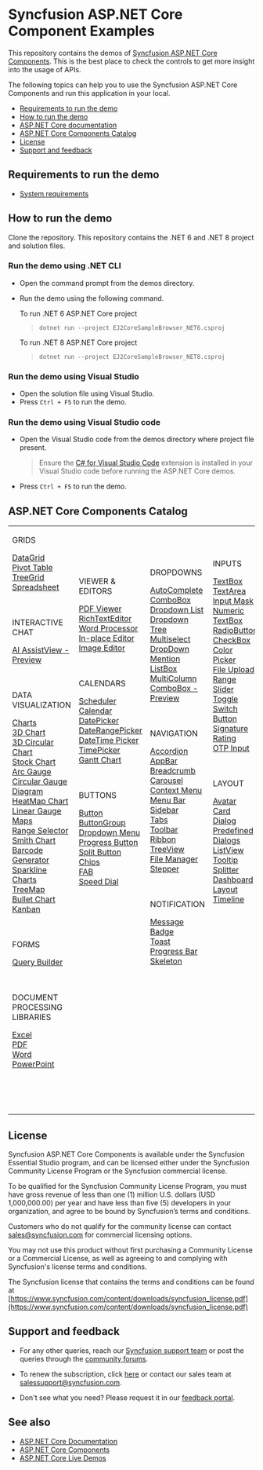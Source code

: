 # Syncfusion ASP.NET Core Component Examples 

This repository contains the demos of [Syncfusion ASP.NET Core Components](https://www.syncfusion.com/aspnet-core-ui-controls/). This is the best place to check the controls to get more insight into the usage of APIs.

The following topics can help you to use the Syncfusion ASP.NET Core Components and run this application in your local.

* [Requirements to run the demo](#requirements-to-run-the-demo)
* [How to run the demo](#how-to-run-the-demo)
* [ASP.NET Core documentation](https://ej2.syncfusion.com/aspnetcore/documentation/introduction)
* [ASP.NET Core Components Catalog](#aspnet-core-components-catalog)
* [License](#license)
* [Support and feedback](#support-and-feedback)

## Requirements to run the demo

* [System requirements](https://ej2.syncfusion.com/aspnetcore/documentation/system-requirements/)

## How to run the demo

Clone the repository. This repository contains the .NET 6 and .NET 8 project and solution files.

### Run the demo using .NET CLI

* Open the command prompt from the demos directory.
* Run the demo using the following command.
   
   To run .NET 6 ASP.NET Core project
   > `dotnet run --project EJ2CoreSampleBrowser_NET6.csproj`

   To run .NET 8 ASP.NET Core project
   > `dotnet run --project EJ2CoreSampleBrowser_NET8.csproj`

### Run the demo using Visual Studio

* Open the solution file using Visual Studio.
* Press `Ctrl + F5` to run the demo.

### Run the demo using Visual Studio code

* Open the Visual Studio code from the demos directory where project file present.

    > Ensure the [C# for Visual Studio Code](https://marketplace.visualstudio.com/items?itemName=ms-dotnettools.csharp) extension is installed in your Visual Studio code before running the ASP.NET Core demos.

* Press `Ctrl + F5` to run the demo.

## ASP.NET Core Components Catalog

<table id="table">
    <tbody>
        <colgroup>
            <col style="width: 220px">
            <col style="width: 260px">
            <col style="width: 220px">
            <col style="width: 220px">
        </colgroup>
    </tbody>
    <tr>
        <td>
            <p></p>
            <div><p class="controlcategory">GRIDS</p></div>
            <div class="controlanchorlink"><a target="_self" href="https://ej2.syncfusion.com/aspnetcore/documentation/grid/getting-started-core">DataGrid</a></div>
            <div class="controlanchorlink"><a target="_self" href="https://ej2.syncfusion.com/aspnetcore/documentation/pivot-table/getting-started">Pivot Table</a></div>
            <div class="controlanchorlink"><a target="_self" href="https://ej2.syncfusion.com/aspnetcore/documentation/tree-grid/getting-started-core">TreeGrid</a></div>
            <div class="controlanchorlink"><a target="_self" href="https://ej2.syncfusion.com/aspnetcore/documentation/spreadsheet/getting-started-core">Spreadsheet</a></div>
            <p>&nbsp;</p>
            <div><p class="controlcategory">INTERACTIVE CHAT</p></div>
            <div class="controlanchorlink"><a target="_self" href="https://ej2.syncfusion.com/aspnetcore/documentation/ai-assistview/getting-started">AI AssistView - Preview</a></div>
            <p>&nbsp;</p>
            <div><p class="controlcategory">DATA VISUALIZATION</p></div>
            <div class="controlanchorlink"><a target="_self" href="https://ej2.syncfusion.com/aspnetcore/documentation/chart/getting-started">Charts</a></div>
            <div class="controlanchorlink"><a target="_self" href="https://ej2.syncfusion.com/aspnetcore/documentation/3d-chart/getting-started">3D Chart</a></div>
            <div class="controlanchorlink"><a target="_self" href="https://ej2.syncfusion.com/aspnetcore/documentation/circular-chart-3d/getting-started">3D Circular Chart</a></div>
            <div class="controlanchorlink"><a target="_self" href="https://ej2.syncfusion.com/aspnetcore/documentation/stock-chart/getting-started">Stock Chart</a></div>
            <div class="controlanchorlink"><a target="_self" href="https://ej2.syncfusion.com/aspnetcore/documentation/circular-gauge/getting-started">Arc Gauge</a></div>
            <div class="controlanchorlink"><a target="_self" href="https://ej2.syncfusion.com/aspnetcore/documentation/circular-gauge/getting-started">Circular Gauge</a></div>
            <div class="controlanchorlink"><a target="_self" href="https://ej2.syncfusion.com/aspnetcore/documentation/diagram/getting-started">Diagram</a></div>
            <div class="controlanchorlink"><a target="_self" href="https://ej2.syncfusion.com/aspnetcore/documentation/heatmap-chart/getting-started">HeatMap Chart</a></div>
            <div class="controlanchorlink"><a target="_self" href="https://ej2.syncfusion.com/aspnetcore/documentation/linear-gauge/getting-started">Linear Gauge</a></div>
            <div class="controlanchorlink"><a target="_self" href="https://ej2.syncfusion.com/aspnetcore/documentation/maps/getting-started">Maps</a></div>
            <div class="controlanchorlink"><a target="_self" href="https://ej2.syncfusion.com/aspnetcore/documentation/range-navigator/getting-started">Range Selector</a></div>
            <div class="controlanchorlink"><a target="_self" href="https://ej2.syncfusion.com/aspnetcore/documentation/smithchart/getting-started">Smith Chart</a></div>
            <div class="controlanchorlink"><a target="_self" href="https://ej2.syncfusion.com/aspnetcore/documentation/barcode/getting-started">Barcode Generator</a></div>
            <div class="controlanchorlink"><a target="_self" href="https://ej2.syncfusion.com/aspnetcore/documentation/sparkline/getting-started">Sparkline Charts</a></div>
            <div class="controlanchorlink"><a target="_self" href="https://ej2.syncfusion.com/aspnetcore/documentation/treemap/getting-started">TreeMap</a></div>
            <div class="controlanchorlink"><a target="_self" href="https://ej2.syncfusion.com/aspnetcore/documentation/bullet-chart/getting-started">Bullet Chart</a></div>
            <div class="controlanchorlink"><a target="_self" href="https://ej2.syncfusion.com/aspnetcore/documentation/kanban/getting-started">Kanban</a></div>
            <p>&nbsp;</p>
            <div><p class="controlcategory">FORMS</p></div>
            <div class="controlanchorlink"><a target="_self" href="https://ej2.syncfusion.com/aspnetcore/documentation/query-builder/getting-started">Query Builder</a></div>
            <p>&nbsp;</p>
            <div><p class="controlcategory">DOCUMENT PROCESSING LIBRARIES</p></div>
            <div class="controlanchorlink"><a target="_self" href="https://help.syncfusion.com/file-formats/xlsio/create-read-edit-excel-files-in-asp-net-core-c-sharp">Excel</a></div>
            <div class="controlanchorlink"><a target="_self" href="https://help.syncfusion.com/file-formats/pdf/create-pdf-file-in-asp-net-core">PDF</a></div>
            <div class="controlanchorlink"><a target="_self" href="https://help.syncfusion.com/file-formats/docio/create-word-document-in-asp-net-core">Word</a></div>
            <div class="controlanchorlink"><a target="_self" href="https://help.syncfusion.com/file-formats/presentation/create-read-edit-powerpoint-files-in-asp-net-core-c-sharp">PowerPoint</a></div>
            <p>&nbsp;</p>
            <p>&nbsp;</p>
        </td>
        <td>
            <p></p>
            <div><p class="controlcategory">VIEWER & EDITORS</p></div>
            <div class="controlanchorlink"><a target="_self" href="https://ej2.syncfusion.com/aspnetcore/documentation/pdfviewer/getting-started">PDF Viewer</a></div>
            <div class="controlanchorlink"><a target="_self" href="https://ej2.syncfusion.com/aspnetcore/documentation/rich-text-editor/getting-started">RichTextEditor</a></div>
            <div class="controlanchorlink"><a target="_self" href="https://ej2.syncfusion.com/aspnetcore/documentation/document-editor/getting-started-core">Word Processor</a></div>
            <div class="controlanchorlink"><a target="_self" href="https://ej2.syncfusion.com/aspnetcore/documentation/in-place-editor/getting-started">In-place Editor</a></div>
            <div class="controlanchorlink"><a target="_self" href="https://ej2.syncfusion.com/aspnetcore/documentation/image-editor/getting-started">Image Editor</a></div>
            <p>&nbsp;</p>
            <div><p class="controlcategory">CALENDARS</p></div>
            <div class="controlanchorlink"><a target="_self" href="https://ej2.syncfusion.com/aspnetcore/documentation/schedule/getting-started">Scheduler</a></div>
            <div class="controlanchorlink"><a target="_self" href="https://ej2.syncfusion.com/aspnetcore/documentation/calendar/getting-started">Calendar</a></div>
            <div class="controlanchorlink"><a target="_self" href="https://ej2.syncfusion.com/aspnetcore/documentation/datepicker/getting-started">DatePicker</a></div>
            <div class="controlanchorlink"><a target="_self" href="https://ej2.syncfusion.com/aspnetcore/documentation/daterangepicker/getting-started">DateRangePicker</a></div>
            <div class="controlanchorlink"><a target="_self" href="https://ej2.syncfusion.com/aspnetcore/documentation/datetimepicker/getting-started">DateTime Picker</a></div>
            <div class="controlanchorlink"><a target="_self" href="https://ej2.syncfusion.com/aspnetcore/documentation/timepicker/getting-started">TimePicker</a></div>
            <div class="controlanchorlink"><a target="_self" href="https://ej2.syncfusion.com/aspnetcore/documentation/gantt/getting-started">Gantt Chart</a></div>
            <p>&nbsp;</p>
            <div><p class="controlcategory">BUTTONS</p></div>
            <div class="controlanchorlink"><a target="_self" href="https://ej2.syncfusion.com/aspnetcore/documentation/button/getting-started">Button</a></div>
            <div class="controlanchorlink"><a target="_self" href="https://ej2.syncfusion.com/aspnetcore/documentation/button-group/getting-started">ButtonGroup</a></div>
            <div class="controlanchorlink"><a target="_self" href="https://ej2.syncfusion.com/aspnetcore/documentation/drop-down-button/getting-started">Dropdown Menu</a></div>
            <div class="controlanchorlink"><a target="_self" href="https://ej2.syncfusion.com/aspnetcore/documentation/progress-button/getting-started">Progress Button</a></div>
            <div class="controlanchorlink"><a target="_self" href="https://ej2.syncfusion.com/aspnetcore/documentation/split-button/getting-started">Split Button</a></div>
            <div class="controlanchorlink"><a target="_self" href="https://ej2.syncfusion.com/aspnetcore/documentation/chips/getting-started">Chips</a></div>
            <div class="controlanchorlink"><a target="_self" href="https://ej2.syncfusion.com/aspnetcore/documentation/floating-action-button/getting-started">FAB</a></div>
            <div class="controlanchorlink"><a target="_self" href="https://ej2.syncfusion.com/aspnetcore/documentation/speeddial/getting-started">Speed Dial</a></div>
            <p>&nbsp;</p>
            <p>&nbsp;</p>
            <p>&nbsp;</p>
            <p>&nbsp;</p>
            <p>&nbsp;</p>
            <p>&nbsp;</p>
            <p>&nbsp;</p>
            <p>&nbsp;</p>
            <p>&nbsp;</p>
            <p>&nbsp;</p>
        </td>
        <td>
            <p></p>
            <div><p class="controlcategory">DROPDOWNS</p></div>
            <div class="controlanchorlink"><a target="_self" href="https://ej2.syncfusion.com/aspnetcore/documentation/auto-complete/getting-started">AutoComplete</a></div>
            <div class="controlanchorlink"><a target="_self" href="https://ej2.syncfusion.com/aspnetcore/documentation/combo-box/getting-started">ComboBox</a></div>
            <div class="controlanchorlink"><a target="_self" href="https://ej2.syncfusion.com/aspnetcore/documentation/drop-down-list/getting-started">Dropdown List</a></div>
            <div class="controlanchorlink"><a target="_self" href="https://ej2.syncfusion.com/aspnetcore/documentation/drop-down-tree/getting-started">Dropdown Tree</a></div>
            <div class="controlanchorlink"><a target="_self" href="https://ej2.syncfusion.com/aspnetcore/documentation/multi-select/getting-started">Multiselect DropDown</a></div>
            <div class="controlanchorlink"><a target="_self" href="https://ej2.syncfusion.com/aspnetcore/documentation/mention/getting-started">Mention</a></div>
            <div class="controlanchorlink"><a target="_self" href="https://ej2.syncfusion.com/aspnetcore/documentation/list-box/getting-started-core">ListBox</a></div>
            <div class="controlanchorlink"><a target="_self" href="https://ej2.syncfusion.com/aspnetcore/documentation/multicolumn-combobox/getting-started">MultiColumn ComboBox - Preview</a></div>
            <p>&nbsp;</p>
            <div><p class="controlcategory">NAVIGATION</p></div>
            <div class="controlanchorlink"><a target="_self" href="https://ej2.syncfusion.com/aspnetcore/documentation/accordion/getting-started">Accordion</a></div>
            <div class="controlanchorlink"><a target="_self" href="https://ej2.syncfusion.com/aspnetcore/documentation/appbar/getting-started">AppBar</a></div>
            <div class="controlanchorlink"><a target="_self" href="https://ej2.syncfusion.com/aspnetcore/documentation/breadcrumb/getting-started">Breadcrumb</a></div>
            <div class="controlanchorlink"><a target="_self" href="https://ej2.syncfusion.com/aspnetcore/documentation/carousel/getting-started">Carousel</a></div>
            <div class="controlanchorlink"><a target="_self" href="https://ej2.syncfusion.com/aspnetcore/documentation/context-menu/getting-started">Context Menu</a></div>
            <div class="controlanchorlink"><a target="_self" href="https://ej2.syncfusion.com/aspnetcore/documentation/menu/getting-started">Menu Bar</a></div>
            <div class="controlanchorlink"><a target="_self" href="https://ej2.syncfusion.com/aspnetcore/documentation/sidebar/getting-started">Sidebar</a></div>
            <div class="controlanchorlink"><a target="_self" href="https://ej2.syncfusion.com/aspnetcore/documentation/tab/getting-started">Tabs</a></div>
            <div class="controlanchorlink"><a target="_self" href="https://ej2.syncfusion.com/aspnetcore/documentation/toolbar/getting-started">Toolbar</a></div>
            <div class="controlanchorlink"><a target="_self" href="https://ej2.syncfusion.com/aspnetcore/documentation/ribbon/getting-started">Ribbon</a></div>
            <div class="controlanchorlink"><a target="_self" href="https://ej2.syncfusion.com/aspnetcore/documentation/treeview/getting-started">TreeView</a></div>
            <div class="controlanchorlink"><a target="_self" href="https://ej2.syncfusion.com/aspnetcore/documentation/file-manager/getting-started">File Manager</a></div>
            <div class="controlanchorlink"><a target="_self" href="https://ej2.syncfusion.com/aspnetcore/documentation/stepper/getting-started">Stepper</a></div>
            <p>&nbsp;</p>
            <div><p class="controlcategory">NOTIFICATION</p></div>
            <div class="controlanchorlink"><a target="_self" href="https://ej2.syncfusion.com/aspnetcore/documentation/message/getting-started">Message</a></div>
            <div class="controlanchorlink"><a target="_self" href="https://ej2.syncfusion.com/aspnetcore/documentation/badge/getting-started-asp-core">Badge</a></div>
            <div class="controlanchorlink"><a target="_self" href="https://ej2.syncfusion.com/aspnetcore/documentation/toast/getting-started">Toast</a></div>
            <div class="controlanchorlink"><a target="_self" href="https://ej2.syncfusion.com/aspnetcore/documentation/progress-bar/getting-started">Progress Bar</a></div>
            <div class="controlanchorlink"><a target="_self" href="https://ej2.syncfusion.com/aspnetcore/documentation/skeleton/getting-started-asp-core">Skeleton</a></div>
            <p>&nbsp;</p>
            <p>&nbsp;</p>
            <p>&nbsp;</p>
            <p>&nbsp;</p>
            <p>&nbsp;</p>
            <p>&nbsp;</p>
        </td>
        <td>
            <div><p class="controlcategory">INPUTS</p></div>
            <div class="controlanchorlink"><a target="_self" href="https://ej2.syncfusion.com/aspnetcore/documentation/textbox/getting-started">TextBox</a></div>
            <div class="controlanchorlink"><a target="_self" href="https://ej2.syncfusion.com/aspnetcore/documentation/textarea/getting-started">TextArea</a></div>
            <div class="controlanchorlink"><a target="_self" href="https://ej2.syncfusion.com/aspnetcore/documentation/maskedtextbox/getting-started/">Input Mask</a></div>
            <div class="controlanchorlink"><a target="_self" href="https://ej2.syncfusion.com/aspnetcore/documentation/numerictextbox/getting-started">Numeric TextBox</a></div>
            <div class="controlanchorlink"><a target="_self" href="https://ej2.syncfusion.com/aspnetcore/documentation/radio-button/getting-started">RadioButton</a></div>
            <div class="controlanchorlink"><a target="_self" href="https://ej2.syncfusion.com/aspnetcore/documentation/check-box/getting-started">CheckBox</a></div>
            <div class="controlanchorlink"><a target="_self" href="https://ej2.syncfusion.com/aspnetcore/documentation/color-picker/getting-started">Color Picker</a></div>
            <div class="controlanchorlink"><a target="_self" href="https://ej2.syncfusion.com/aspnetcore/documentation/uploader/getting-started">File Upload</a></div>
            <div class="controlanchorlink"><a target="_self" href="https://ej2.syncfusion.com/aspnetcore/documentation/range-slider/getting-started">Range Slider</a></div>
            <div class="controlanchorlink"><a target="_self" href="https://ej2.syncfusion.com/aspnetcore/documentation/switch/getting-started">Toggle Switch Button</a></div>
            <div class="controlanchorlink"><a target="_self" href="https://ej2.syncfusion.com/aspnetcore/documentation/signature/getting-started">Signature</a></div>
            <div class="controlanchorlink"><a target="_self" href="https://ej2.syncfusion.com/aspnetcore/documentation/rating/getting-started">Rating</a></div>
            <div class="controlanchorlink"><a target="_self" href="https://ej2.syncfusion.com/aspnetcore/documentation/otp-input/getting-started">OTP Input</a></div>
            <p>&nbsp;</p>
            <div><p class="controlcategory">LAYOUT</p></div>
            <div class="controlanchorlink"><a target="_self" href="https://ej2.syncfusion.com/aspnetcore/documentation/avatar/getting-started-asp-core">Avatar</a></div>
            <div class="controlanchorlink"><a target="_self" href="https://ej2.syncfusion.com/aspnetcore/documentation/card/getting-started">Card</a></div>
            <div class="controlanchorlink"><a target="_self" href="https://ej2.syncfusion.com/aspnetcore/documentation/dialog/getting-started">Dialog</a></div>
            <div class="controlanchorlink"><a target="_self" href="https://ej2.syncfusion.com/aspnetcore/documentation/predefined-dialogs/getting-started">Predefined Dialogs</a></div>
            <div class="controlanchorlink"><a target="_self" href="https://ej2.syncfusion.com/aspnetcore/documentation/listview/getting-started">ListView</a></div>
            <div class="controlanchorlink"><a target="_self" href="https://ej2.syncfusion.com/aspnetcore/documentation/tooltip/getting-started-asp-core">Tooltip</a></div>
            <div class="controlanchorlink"><a target="_self" href="https://ej2.syncfusion.com/aspnetcore/documentation/splitter/getting-started">Splitter</a></div>
            <div class="controlanchorlink"><a target="_self" href="https://ej2.syncfusion.com/aspnetcore/documentation/dashboard-layout/getting-started/">Dashboard Layout</a></div>
            <div class="controlanchorlink"><a target="_self" href="https://ej2.syncfusion.com/aspnetcore/documentation/timeline/getting-started">Timeline</a></div>
            <p>&nbsp;</p>
            <p>&nbsp;</p>
            <p>&nbsp;</p>
            <p>&nbsp;</p>
            <p>&nbsp;</p>
            <p>&nbsp;</p>
            <p>&nbsp;</p>
            <p>&nbsp;</p>
            <p>&nbsp;</p>
            <p>&nbsp;</p>
        </td>
    </tr>
</table>

## License

Syncfusion ASP.NET Core Components is available under the Syncfusion Essential Studio program, and can be licensed either under the Syncfusion Community License Program or the Syncfusion commercial license.

To be qualified for the Syncfusion Community License Program, you must have gross revenue of less than one (1) million U.S. dollars (USD 1,000,000.00) per year and have less than five (5) developers in your organization, and agree to be bound by Syncfusion’s terms and conditions.

Customers who do not qualify for the community license can contact sales@syncfusion.com for commercial licensing options.

You may not use this product without first purchasing a Community License or a Commercial License, as well as agreeing to and complying with Syncfusion's license terms and conditions.

The Syncfusion license that contains the terms and conditions can be found at
[https://www.syncfusion.com/content/downloads/syncfusion_license.pdf](https://www.syncfusion.com/content/downloads/syncfusion_license.pdf)

## Support and feedback

* For any other queries, reach our [Syncfusion support team](https://support.syncfusion.com/) or post the queries through the [community forums](https://www.syncfusion.com/forums?utm_source=github&utm_medium=listing).

* To renew the subscription, click [here](https://www.syncfusion.com/sales/products?utm_source=github&utm_medium=listing) or contact our sales team at <salessupport@syncfusion.com>.

* Don't see what you need? Please request it in our [feedback portal](https://www.syncfusion.com/feedback/aspnet-core).

## See also

* [ASP.NET Core Documentation](https://ej2.syncfusion.com/aspnetcore/documentation/introduction)
* [ASP.NET Core Components](https://www.syncfusion.com/aspnet-core-ui-controls/)
* [ASP.NET Core Live Demos](https://ej2.syncfusion.com/aspnetcore/) 
